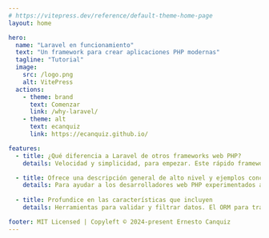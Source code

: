 ```yaml
---
# https://vitepress.dev/reference/default-theme-home-page
layout: home

hero:
  name: "Laravel en funcionamiento"
  text: "Un framework para crear aplicaciones PHP modernas"
  tagline: "Tutorial"
  image:
    src: /logo.png
    alt: VitePress
  actions:
    - theme: brand
      text: Comenzar
      link: /why-laravel/
    - theme: alt
      text: ecanquiz
      link: https://ecanquiz.github.io/

features:  
  - title: ¿Qué diferencia a Laravel de otros frameworks web PHP?
    details: Velocidad y simplicidad, para empezar. Este rápido framework de desarrollo de aplicaciones y su ecosistema de herramientas le permiten crear rápidamente nuevos sitios y aplicaciones con código limpio y legible. Esta guía práctica proporciona la introducción definitiva a uno de los frameworks web más populares de la actualidad.

  - title: Ofrece una descripción general de alto nivel y ejemplos concretos
    details: Para ayudar a los desarrolladores web PHP experimentados a comenzar con este framework de inmediato. Este tutorial cubre las herramientas de autenticación y frontend y otras herramientas propias.
  
  - title: Profundice en las características que incluyen
    details: Herramientas para validar y filtrar datos. El ORM para trabajar con bases de datos. El objeto de solicitud Illuminate y su función en el ciclo de vida. PHPUnit para probar su código. Herramientas para escribir API JSON y RESTful. Interfaces para acceso al sistema de archivos, sesiones, cookies y cachés. Herramientas para implementar colas, trabajos, eventos y publicación de eventos WebSocket. Paquetes especiales como Scout, Passport, Cashier y más.

footer: MIT Licensed | Copyleft © 2024-present Ernesto Canquiz
---
```






